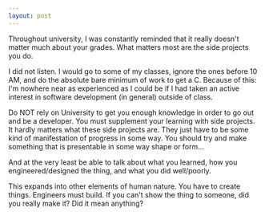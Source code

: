```yaml
---
layout: post
---
```


Throughout university, I was constantly reminded that it really doesn't matter much about your grades.
What matters most are the side projects you do.

I did not listen. I would go to some of my classes, ignore the ones before 10 AM, and
do the absolute bare minimum of work to get a C.
Because of this: I'm nowhere near as experienced as I could be if I had taken an active interest 
in software development (in general) outside of class.

Do NOT rely on University to get you enough knowledge in order to go out and be a developer.
You must supplement your learning with side projects. It hardly matters what these side projects are.
They just have to be some kind of manifestation of progress in some way.
You should try and make something that is presentable in some way shape or form...

And at the very least be able to
talk about what you learned, how you engineered/designed the thing, and what you did well/poorly.

This expands into other elements of human nature. You have to create things. Engineers must build.
If you can't show the thing to someone, did you really make it? Did it mean anything?
